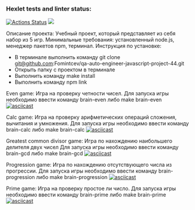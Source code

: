 ### Hexlet tests and linter status:

[![Actions Status](https://github.com/Fomintcev/qa-auto-engineer-javascript-project-44/actions/workflows/hexlet-check.yml/badge.svg)](https://github.com/Fomintcev/qa-auto-engineer-javascript-project-44/actions)
<a href="https://codeclimate.com/github/Fomintcev/qa-auto-engineer-javascript-project-44/maintainability"><img src="https://api.codeclimate.com/v1/badges/abe7bf7e3a9c086885ec/maintainability" /></a>

Описание проекта: Учебный проект, который представляет из себя набор из 5 игр.
Минимальные требования: установленный node.js, менеджер пакетов npm, терминал.
Инструкция по установке:

- В терминале выполнить команду git clone git@github.com:Fomintcev/qa-auto-engineer-javascript-project-44.git
- Открыть папку с проектом в терминале
- Выполнить команду make install
- Выполнить команду npm link

Even game:
Игра на проверку четности чисел.
Для запуска игры необходимо ввести команду brain-even либо make brain-even
[![asciicast](https://asciinema.org/a/2YHRxBwgZ9cIKMtamaoxcYpag.svg)](https://asciinema.org/a/2YHRxBwgZ9cIKMtamaoxcYpag)

Calc game:
Игра на проверку арифметических операций сложения, вычитания и умножения.
Для запуска игры необходимо ввести команду brain-calc либо make brain-calc
[![asciicast](https://asciinema.org/a/TSSAvVOZzIU5jlzbC8emqoubh.svg)](https://asciinema.org/a/TSSAvVOZzIU5jlzbC8emqoubh)

Greatest common divisor game:
Игра по нахождению наибольшего делителя двух чисел
Для запуска игры необходимо ввести команду brain-gcd либо make brain-gcd
[![asciicast](https://asciinema.org/a/YGSzB5GOPE8CZvjgrBNLnV1Oa.svg)](https://asciinema.org/a/YGSzB5GOPE8CZvjgrBNLnV1Oa)

Progression game:
Игра по нахождению отсутствующего числа из прогрессии.
Для запуска игры необходимо ввести команду brain-progression либо make brain-progression
[![asciicast](https://asciinema.org/a/0wmh2BGD8vUByWsC5S8arIzx0.svg)](https://asciinema.org/a/0wmh2BGD8vUByWsC5S8arIzx0)

Prime game:
Игра на проверку простое ли число.
Для запуска игры необходимо ввести команду brain-prime либо make brain-prime
[![asciicast](https://asciinema.org/a/QoE3lwwbBRjdelcYKhBSYDGQX.svg)](https://asciinema.org/a/QoE3lwwbBRjdelcYKhBSYDGQX)

